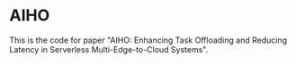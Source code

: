 # AIHO
This is the code for paper "AIHO: Enhancing Task Offloading and Reducing Latency in Serverless Multi-Edge-to-Cloud Systems".
